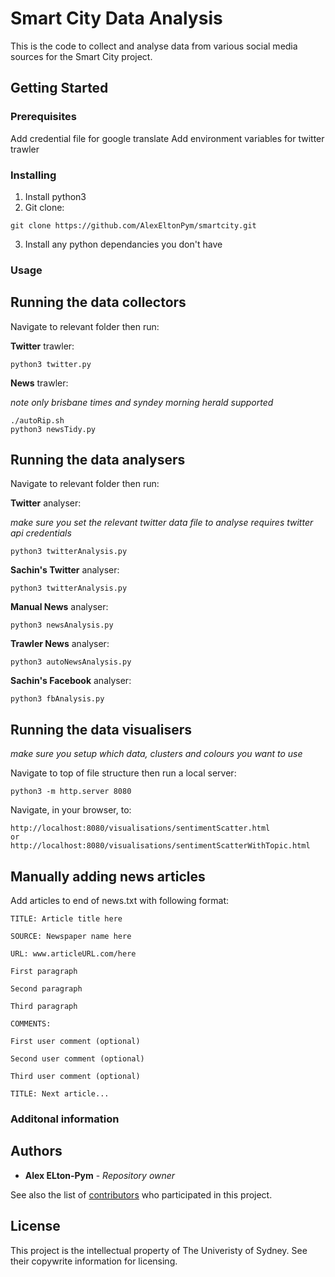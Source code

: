 # Smart City Data Analysis

This is the code to collect and analyse data from various social media sources for the Smart City project.

## Getting Started

### Prerequisites

Add credential file for google translate
Add environment variables for twitter trawler

### Installing

1. Install python3
2. Git clone:

```
git clone https://github.com/AlexEltonPym/smartcity.git
```

3. Install any python dependancies you don't have

### Usage

## Running the data collectors

Navigate to relevant folder then run:

**Twitter** trawler:

```
python3 twitter.py
```

**News** trawler:

*note only brisbane times and syndey morning herald supported*

```
./autoRip.sh
python3 newsTidy.py
```

## Running the data analysers

Navigate to relevant folder then run:

**Twitter** analyser:

*make sure you set the relevant twitter data file to analyse*
*requires twitter api credentials*

```
python3 twitterAnalysis.py
```

**Sachin's Twitter** analyser:

```
python3 twitterAnalysis.py
```

**Manual News** analyser:

```
python3 newsAnalysis.py
```

**Trawler News** analyser:

```
python3 autoNewsAnalysis.py
```

**Sachin's Facebook** analyser:

```
python3 fbAnalysis.py
```

## Running the data visualisers

*make sure you setup which data, clusters and colours you want to use*

Navigate to top of file structure then run a local server:

```
python3 -m http.server 8080
```

Navigate, in your browser, to:

```
http://localhost:8080/visualisations/sentimentScatter.html
or
http://localhost:8080/visualisations/sentimentScatterWithTopic.html
```

## Manually adding news articles

Add articles to end of news.txt with following format:

```
TITLE: Article title here

SOURCE: Newspaper name here

URL: www.articleURL.com/here

First paragraph

Second paragraph

Third paragraph

COMMENTS:

First user comment (optional)

Second user comment (optional)

Third user comment (optional)

TITLE: Next article...
```

### Additonal information

## Authors

* **Alex ELton-Pym** - *Repository owner*

See also the list of [contributors](https://github.com/your/project/contributors) who participated in this project.

## License

This project is the intellectual property of The Univeristy of Sydney. See their copywrite information for licensing.